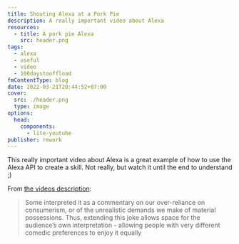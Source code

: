 ```yaml
---
title: Shouting Alexa at a Pork Pie
description: A really important video about Alexa
resources:
  - title: A pork pie Alexa
    src: header.png
tags:
  - alexa
  - useful
  - video
  - 100daystooffload
fmContentType: blog
date: 2022-03-21T20:44:52+07:00
cover:
  src: ./header.png
  type: image
options:
  head:
    components:
      - lite-youtube
publisher: rework
---
```


This really important video about Alexa is a great example of how to use the Alexa API to create a skill. Not really, but watch it until the end to understand ;)

From [the videos description](https://www.youtube.com/watch?v=oCkcoNYbbuU):

> Some interpreted it as a commentary on our over-reliance on consumerism, or of the unrealistic demands we make of material possessions. Thus, extending this joke allows space for the audience’s own interpretation - allowing people with very different comedic preferences to enjoy it equally

<lite-youtube videoid="oCkcoNYbbuU" />

